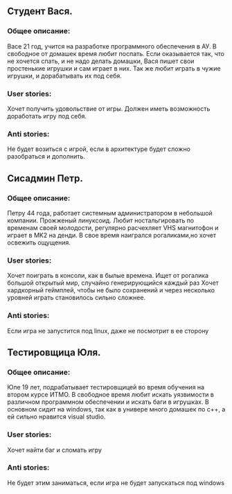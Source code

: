 ## Cтудент Вася.
### Общее описание:
Васе 21 год, учится на разработке программного обеспечения в АУ. В свободное от домашек время любит поспать. Если оказывается так, что не хочется спать, и не надо делать домашки, Вася пишет свои простенькие игрушки и сам играет в них. Так же любит играть в чужие игрушки, и дорабатывать их под себя.
### User stories:
Хочет получить удовольствие от игры.
Должен иметь возможность доработать игру под себя.
### Anti stories:
Не будет возиться с игрой, если в архитектуре будет сложно разобраться и дополнить.

## Сисадмин Петр.
### Общее описание:
Петру 44 года, работает системным администратором в небольшой компании. Прожженый линуксоид. Любит ностальгировать по временам своей молодости, регулярно расчехляет VHS магнитофон и играет в MK2 на денди. В свое время наигрался рогаликами,но хочет освежить ощущения. 
### User stories:
Хочет поиграть в консоли, как в былые времена.
Ищет от рогалика большой открытый мир, случайно генерирующийся каждый раз
Хочет хардкорный геймплей, чтобы не было сохранений и через несколько уровней играть становилось сильно сложнее.
### Anti stories:
Если игра не запустится под linux, даже не посмотрит в ее сторону

## Тестировщица Юля.
### Общее описание:
Юле 19 лет, подрабатывает тестировщицей во время обучения на втором курсе ИТМО. В свободное время любит искать уязвимости в различном программном обеспечении и искать баги в игрушках. В основном сидит на windows, так как в универе много домашек по c++, а ей сильно нравится visual studio.
### User stories:
Хочет найти баг и сломать игру
### Anti stories:
Не будет этим заниматься, если игра не будет запускаться под windows
